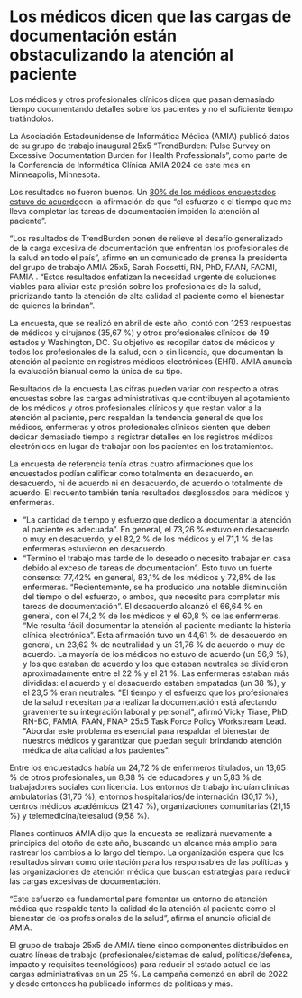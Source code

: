 # Los médicos dicen que las cargas de documentación están obstaculizando la atención al paciente

Los médicos y otros profesionales clínicos dicen que pasan demasiado tiempo documentando detalles sobre los pacientes y no el suficiente tiempo tratándolos.

La Asociación Estadounidense de Informática Médica (AMIA) publicó datos de su grupo de trabajo inaugural 25x5 “TrendBurden: Pulse Survey on Excessive Documentation Burden for Health Professionals”, como parte de la Conferencia de Informática Clínica AMIA 2024 de este mes en Minneapolis, Minnesota.

Los resultados no fueron buenos. Un [80% de los médicos encuestados estuvo de acuerdo](https://brand.amia.org/m/3756a1d9ddf0ea58/original/PowerPoint-Presentation.pdf)con la afirmación de que “el esfuerzo o el tiempo que me lleva completar las tareas de documentación impiden la atención al paciente”.

“Los resultados de TrendBurden ponen de relieve el desafío generalizado de la carga excesiva de documentación que enfrentan los profesionales de la salud en todo el país”, afirmó en un comunicado de prensa la presidenta del grupo de trabajo AMIA 25x5, Sarah Rossetti, RN, PhD, FAAN, FACMI, FAMIA . “Estos resultados enfatizan la necesidad urgente de soluciones viables para aliviar esta presión sobre los profesionales de la salud, priorizando tanto la atención de alta calidad al paciente como el bienestar de quienes la brindan”.

La encuesta, que se realizó en abril de este año, contó con 1253 respuestas de médicos y cirujanos (35,67 %) y otros profesionales clínicos de 49 estados y Washington, DC. Su objetivo es recopilar datos de médicos y todos los profesionales de la salud, con o sin licencia, que documentan la atención al paciente en registros médicos electrónicos (EHR). AMIA anuncia la evaluación bianual como la única de su tipo.

Resultados de la encuesta
Las cifras pueden variar con respecto a otras encuestas sobre las cargas administrativas que contribuyen al agotamiento de los médicos y otros profesionales clínicos y que restan valor a la atención al paciente, pero respaldan la tendencia general de que los médicos, enfermeras y otros profesionales clínicos sienten que deben dedicar demasiado tiempo a registrar detalles en los registros médicos electrónicos en lugar de trabajar con los pacientes en los tratamientos.

La encuesta de referencia tenía otras cuatro afirmaciones que los encuestados podían calificar como totalmente en desacuerdo, en desacuerdo, ni de acuerdo ni en desacuerdo, de acuerdo o totalmente de acuerdo. El recuento también tenía resultados desglosados ​​para médicos y enfermeras.

- “La cantidad de tiempo y esfuerzo que dedico a documentar la atención al paciente es adecuada”. En general, el 73,26 % estuvo en desacuerdo o muy en desacuerdo, y el 82,2 % de los médicos y el 71,1 % de las enfermeras estuvieron en desacuerdo.
- “Termino el trabajo más tarde de lo deseado o necesito trabajar en casa debido al exceso de tareas de documentación”. Esto tuvo un fuerte consenso: 77,42% en general, 83,1% de los médicos y 72,8% de las enfermeras.
“Recientemente, se ha producido una notable disminución del tiempo o del esfuerzo, o ambos, que necesito para completar mis tareas de documentación”. El desacuerdo alcanzó el 66,64 % en general, con el 74,2 % de los médicos y el 60,8 % de las enfermeras.
“Me resulta fácil documentar la atención al paciente mediante la historia clínica electrónica”. Esta afirmación tuvo un 44,61 % de desacuerdo en general, un 23,62 % de neutralidad y un 31,76 % de acuerdo o muy de acuerdo. La mayoría de los médicos no estuvo de acuerdo (un 56,9 %), y los que estaban de acuerdo y los que estaban neutrales se dividieron aproximadamente entre el 22 % y el 21 %. Las enfermeras estaban más divididas: el acuerdo y el desacuerdo estaban empatados (un 38 %), y el 23,5 % eran neutrales.
"El tiempo y el esfuerzo que los profesionales de la salud necesitan para realizar la documentación está afectando gravemente su integración laboral y personal", afirmó Vicky Tiase, PhD, RN-BC, FAMIA, FAAN, FNAP 25x5 Task Force Policy Workstream Lead. "Abordar este problema es esencial para respaldar el bienestar de nuestros médicos y garantizar que puedan seguir brindando atención médica de alta calidad a los pacientes".

Entre los encuestados había un 24,72 % de enfermeros titulados, un 13,65 % de otros profesionales, un 8,38 % de educadores y un 5,83 % de trabajadores sociales con licencia. Los entornos de trabajo incluían clínicas ambulatorias (31,76 %), entornos hospitalarios/de internación (30,17 %), centros médicos académicos (21,47 %), organizaciones comunitarias (21,15 %) y telemedicina/telesalud (9,58 %).

Planes continuos
AMIA dijo que la encuesta se realizará nuevamente a principios del otoño de este año, buscando un alcance más amplio para rastrear los cambios a lo largo del tiempo. La organización espera que los resultados sirvan como orientación para los responsables de las políticas y las organizaciones de atención médica que buscan estrategias para reducir las cargas excesivas de documentación.

“Este esfuerzo es fundamental para fomentar un entorno de atención médica que respalde tanto la calidad de la atención al paciente como el bienestar de los profesionales de la salud”, afirma el anuncio oficial de AMIA.

El grupo de trabajo 25x5 de AMIA tiene cinco componentes distribuidos en cuatro líneas de trabajo (profesionales/sistemas de salud, políticas/defensa, impacto y requisitos tecnológicos) para reducir el estado actual de las cargas administrativas en un 25 %. La campaña comenzó en abril de 2022 y desde entonces ha publicado informes de políticas y más.
